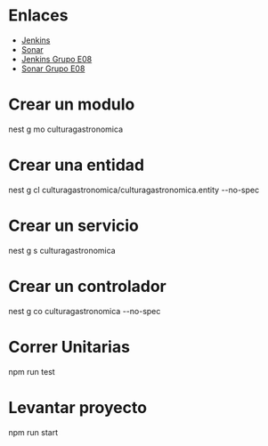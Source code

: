 # Enlaces
  - [Jenkins](http://157.253.238.75:8080/jenkins-misovirtual/)
  - [Sonar](http://157.253.238.75:8080/sonar-misovirtual/)
  - [Jenkins Grupo E08](http://157.253.238.75:8080/jenkins-misovirtual/view/MISW4403/job/MISW4403_202315_E08/)
  - [Sonar Grupo E08](http://157.253.238.75:8080/sonar-misovirtual/dashboard?id=MISW4403_202315_E08%3Asonar)


# Crear un modulo
  nest g mo culturagastronomica

# Crear una entidad
  nest g cl culturagastronomica/culturagastronomica.entity --no-spec

# Crear un servicio
  nest g s culturagastronomica

# Crear un controlador
  nest g co culturagastronomica --no-spec

# Correr Unitarias
  npm run test

# Levantar proyecto
  npm run start
  
